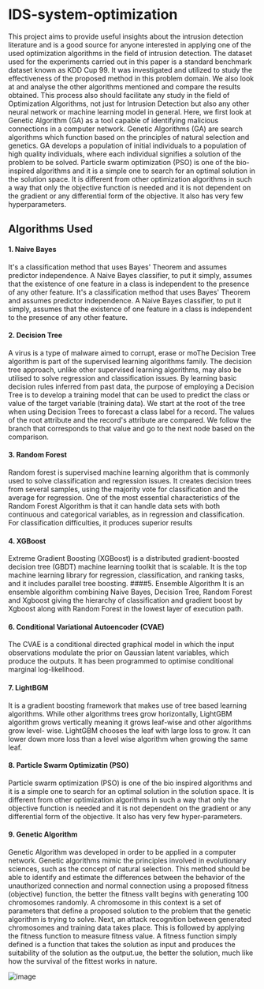 # IDS-system-optimization

This project aims to provide useful insights about the
intrusion detection literature and is a good source for anyone
interested in applying one of the used optimization
algorithms in the field of intrusion detection. The dataset
used for the experiments carried out in this paper is a
standard benchmark dataset known as KDD Cup 99. It was
investigated and utilized to study the effectiveness of the
proposed method in this problem domain. We also look at
and analyse the other algorithms mentioned and compare the
results obtained. This process also should facilitate any study
in the field of Optimization Algorithms, not just for Intrusion
Detection but also any other neural network or machine
learning model in general. Here, we first look at Genetic
Algorithm (GA) as a tool capable of identifying malicious
connections in a computer network. Genetic Algorithms (GA)
are search algorithms which function based on the principles
of natural selection and genetics. GA develops a population
of initial individuals to a population of high quality
individuals, where each individual signifies a solution of the
problem to be solved. Particle swarm optimization (PSO) is
one of the bio-inspired algorithms and it is a simple one to
search for an optimal solution in the solution space. It is
different from other optimization algorithms in such a way
that only the objective function is needed and it is not
dependent on the gradient or any differential form of the
objective. It also has very few hyperparameters.

## Algorithms Used
#### 1. Naive Bayes
It's a classification method that uses Bayes' Theorem and
assumes predictor independence. A Naive Bayes classifier, to put it simply, assumes that the existence of one feature in
a class is independent to the presence of any other feature. It's a classification method that uses Bayes' Theorem and
assumes predictor independence. A Naive Bayes classifier, to put it simply, assumes that the existence of one feature in
a class is independent to the presence of any other feature.

#### 2. Decision Tree
A virus is a type of malware aimed to corrupt, erase or
moThe Decision Tree algorithm is part of the supervised
learning algorithms family. The decision tree approach, unlike other supervised learning algorithms, may also be
utilised to solve regression and classification issues. By
learning basic decision rules inferred from past data, the
purpose of employing a Decision Tree is to develop a
training model that can be used to predict the class or value
of the target variable (training data). We start at the root of
the tree when using Decision Trees to forecast a class label
for a record. The values of the root attribute and the record's
attribute are compared. We follow the branch that
corresponds to that value and go to the next node based on
the comparison. 
#### 3. Random Forest
Random forest is supervised machine learning algorithm
that is commonly used to solve classification and regression
issues. It creates decision trees from several samples, using
the majority vote for classification and the average for
regression. One of the most essential characteristics of the
Random Forest Algorithm is that it can handle data sets with
both continuous and categorical variables, as in regression
and classification. For classification difficulties, it produces
superior results
#### 4. XGBoost
Extreme Gradient Boosting (XGBoost) is a distributed
gradient-boosted decision tree (GBDT) machine learning
toolkit that is scalable. It is the top machine learning library
for regression, classification, and ranking tasks, and it
includes parallel tree boosting.
####5. Ensemble Algorithm
It is an ensemble algorithm combining Naive Bayes, Decision Tree, Random Forest and Xgboost giving the
hierarchy of classification and gradient boost by Xgboost
along with Random Forest in the lowest layer of execution
path.
#### 6. Conditional Variational Autoencoder (CVAE)
The CVAE is a conditional directed graphical model in
which the input observations modulate the prior on Gaussian
latent variables, which produce the outputs. It has been
programmed to optimise conditional marginal log-likelihood. 
#### 7. LightBGM
It is a gradient boosting framework that makes use of tree
based learning algorithms. While other algorithms trees
grow horizontally, LightGBM algorithm grows vertically
meaning it grows leaf-wise and other algorithms grow level- wise. LightGBM chooses the leaf with large loss to grow. It
can lower down more loss than a level wise algorithm when
growing the same leaf. 
#### 8. Particle Swarm Optimizatin (PSO)
Particle swarm optimization (PSO) is one of the bio inspired algorithms and it is a simple one to search for an
optimal solution in the solution space. It is different from
other optimization algorithms in such a way that only the
objective function is needed and it is not dependent on the
gradient or any differential form of the objective. It also has
very few hyper-parameters.

#### 9. Genetic Algorithm
Genetic Algorithm was developed in order to be applied
in a computer network. Genetic algorithms mimic the
principles involved in evolutionary sciences, such as the
concept of natural selection. This method should be able to
identify and estimate the differences between the behavior of
the unauthorized connection and normal connection using a
proposed fitness (objective) function, the better the fitness
valIt begins with generating 100 chromosomes randomly. A
chromosome in this context is a set of parameters that define
a proposed solution to the problem that the genetic algorithm
is trying to solve. Next, an attack recognition between
generated chromosomes and training data takes place. This is
followed by applying the fitness function to measure fitness
value. A fitness function simply defined is a function that
takes the solution as input and produces the suitability of the
solution as the output.ue, the better the solution, much like
how the survival of the fittest works in nature.


![image](https://user-images.githubusercontent.com/52504037/211485381-5e8aa7a0-e062-42e7-b779-896d81c279b8.png)
